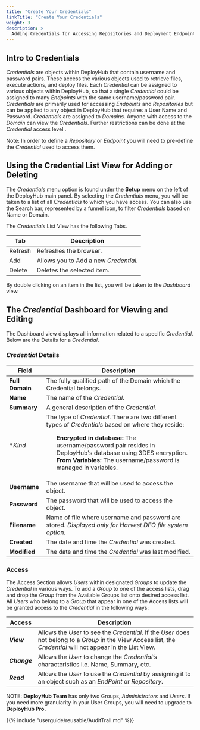 ```yaml
---
title: "Create Your Credentials"
linkTitle: "Create Your Credentials"
weight: 3
description: >
  Adding Credentials for Accessing Repositories and Deployment Endpoints.
---
```


## Intro to Credentials

_Credentials_ are objects within DeployHub that contain username and password pairs. These access the various objects used to retrieve files, execute actions, and deploy files. Each _Credential_ can be assigned to various objects within DeployHub, so that a single _Credential_ could be assigned to many _Endpoints_ with the same username/password pair. _Credentials_ are primarily used for accessing _Endpoints_ and _Repositories_ but can be applied to any object in DeployHub that requires a User Name and Password. _Credentials_ are assigned to _Domains._ Anyone with access to the _Domain_ can view the _Credentials_. Further restrictions can be done at the _Credential_ access level .

Note:  In order to define a _Repository_ or _Endpoint_ you will need to pre-define the _Credential_ used to access them.

## Using the Credential List View for Adding or Deleting

The _Credentials_ menu option is found under the **Setup** menu on the left of the DeployHub main panel. By selecting the _Credentials_ menu, you will be taken to a list of all _Credentials_ to which you have access. You can also use the Search bar, represented by a funnel icon, to filter _Credentials_ based on Name or Domain.

The _Credentials_ List View has the following Tabs.

| Tab | Description |
| --- | --- |
|Refresh | Refreshes the browser. |
| Add | Allows you to Add a new _Credential_. |
| Delete | Deletes the selected item. |

By double clicking on an item in the list, you will be taken to the _Dashboard_ view.

## The _Credential_ Dashboard for Viewing and Editing

The Dashboard view displays all information related to a specific _Credential_.  Below are the Details for a _Credential_.

### _Credential_ Details

| Field | Description |
| --- | --- |
| **Full Domain** | The fully qualified path of the Domain which the Credential belongs. |
| **Name** | The name of the _Credential._ |
| **Summary** | A general description of the _Credential._ |
| **Kind* | The type of _Credential_. There are two different types of _Credentials_ based on where they reside:<ul style="list-style-type: none;"><li>**Encrypted in database:** The username/password pair resides in DeployHub's database using 3DES encryption.</li><li>**From Variables:** The username/password is managed in variables.</li><ul style="list-style-type: none;"> |
| **Username** | The username that will be used to access the object. |
| **Password** | The password that will be used to access the object. |
| **Filename** | Name of file where username and password are stored. _Displayed only for Harvest DFO file system option._ |
| **Created** | The date and time the _Credential_ was created. |
| **Modified** | The date and time the _Credential_ was last modified. |

### Access

The Access Section allows _Users_ within designated _Groups_ to update the _Credential_ in various ways. To add a _Group_ to one of the access lists, drag and drop the _Group_ from the Available Groups list onto desired access list. All _Users_ who belong to a _Group_ that appear in one of the Access lists will be granted access to the _Credential_ in the following ways:

| Access | Description |
| --- | --- |
| _**View**_ | Allows the _User_ to see the _Credential_. If the _User_ does not belong to a _Group_ in the View Access list, the _Credential_ will not appear in the List View. |
| _**Change**_ | Allows the _User_ to change the _Credential’s_ characteristics i.e. Name, Summary, etc. |
| _**Read**_ | Allows the _User_ to use the _Credential_ by assigning it to an object such as an _EndPoint_ or _Repository_. |

NOTE: **DeployHub Team** has only two Groups, _Administrators_ and _Users_. If you need more granularity in your User Groups, you will need to upgrade to **DeployHub Pro.**

{{% include "userguide/reusable/AuditTrail.md" %}}